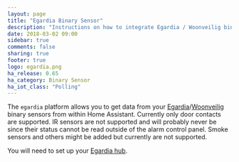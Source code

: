 ```yaml
---
layout: page
title: "Egardia Binary Sensor"
description: "Instructions on how to integrate Egardia / Woonveilig binary sensors into Home Assistant."
date: 2018-03-02 09:00
sidebar: true
comments: false
sharing: true
footer: true
logo: egardia.png
ha_release: 0.65
ha_category: Binary Sensor
ha_iot_class: "Polling"
---
```


The `egardia` platform allows you to get data from your [Egardia](http://www.egardia.com)/[Woonveilig](http://www.woonveilig.nl) binary sensors from within Home Assistant.
Currently only door contacts are supported. IR sensors are not supported and will probably never be since their status cannot be read outside of the alarm control panel. Smoke sensors and others might be added but currently are not supported.

You will need to set up your [Egardia hub](/components/egardia/).
